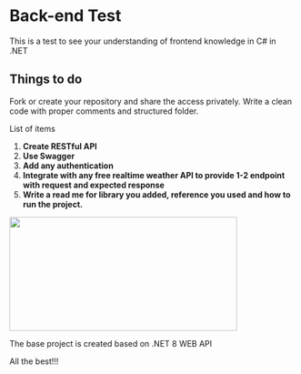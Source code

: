 # Back-end Test

This is a test to see your understanding of frontend knowledge in C# in .NET

## Things to do
Fork or create your repository and share the access privately.
Write a clean code with proper comments and structured folder.

List of items
  1.  **Create RESTful API**
  2.  **Use Swagger**
  3.  **Add any authentication**
  4.  **Integrate with any free realtime weather API to provide 1-2 endpoint with request and expected response** 
  7.  **Write a read me for library you added, reference you used and how to run the project.**

<img src="https://miro.medium.com/v2/resize:fit:544/1*FylSvhbt-D9EzOWpQ6lKrA.png" width="400" height="200">

The base project is created based on .NET 8 WEB API

All the best!!!

